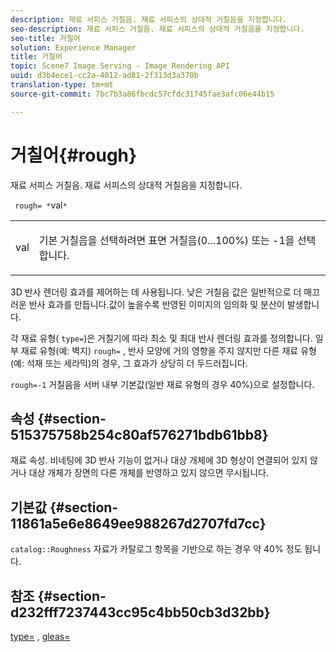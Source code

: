 ```yaml
---
description: 재료 서피스 거칠음. 재료 서피스의 상대적 거칠음을 지정합니다.
seo-description: 재료 서피스 거칠음. 재료 서피스의 상대적 거칠음을 지정합니다.
seo-title: 거칠어
solution: Experience Manager
title: 거칠어
topic: Scene7 Image Serving - Image Rendering API
uuid: d3b4ece1-cc2a-4012-ad81-2f313d3a370b
translation-type: tm+mt
source-git-commit: 7bc7b3a86fbcdc57cfdc31745fae3afc06e44b15

---
```



# 거칠어{#rough}

재료 서피스 거칠음. 재료 서피스의 상대적 거칠음을 지정합니다.

` rough= *`val`*`

<table id="simpletable_432E33EC87144AC7A2A8D9406F862708"> 
 <tr class="strow"> 
  <td class="stentry"> <p> <span class="varname"> val </span> </p> </td> 
  <td class="stentry"> <p>기본 거칠음을 선택하려면 표면 거칠음(0...100%) 또는 -1을 선택합니다. </p> </td> 
 </tr> 
</table>

3D 반사 렌더링 효과를 제어하는 데 사용됩니다. 낮은 거칠음 값은 일반적으로 더 매끄러운 반사 효과를 만듭니다.값이 높을수록 반영된 이미지의 임의화 및 분산이 발생합니다.

각 재료 유형( `type=`)은 거칠기에 따라 최소 및 최대 반사 렌더링 효과를 정의합니다. 일부 재료 유형(예: 벽지) `rough=` , 반사 모양에 거의 영향을 주지 않지만 다른 재료 유형(예: 석재 또는 세라믹)의 경우, 그 효과가 상당히 더 두드러집니다.

`rough=-1` 거칠음을 서버 내부 기본값(일반 재료 유형의 경우 40%)으로 설정합니다.

## 속성 {#section-515375758b254c80af576271bdb61bb8}

재료 속성. 비네팅에 3D 반사 기능이 없거나 대상 개체에 3D 형상이 연결되어 있지 않거나 대상 개체가 장면의 다른 개체를 반영하고 있지 않으면 무시됩니다.

## 기본값 {#section-11861a5e6e8649ee988267d2707fd7cc}

`catalog::Roughness` 자료가 카탈로그 항목을 기반으로 하는 경우 약 40% 정도 됩니다.

## 참조 {#section-d232fff7237443cc95c4bb50cb3d32bb}

[type=](../../../../../ir-api/http-protocol/image-rendering-api-ref/c-ir-http-protocol-ref/c-ir-http-protocol-command-reference/r-ir-http-type.md#reference-128c7de89e2d46838019b560f3f84a35) , [gleas=](../../../../../ir-api/http-protocol/image-rendering-api-ref/c-ir-http-protocol-ref/c-ir-http-protocol-command-reference/r-ir-http-gloss.md#reference-325aef2ee51e4e1584a06047427340ca)
